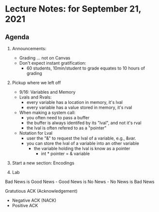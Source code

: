 # Lecture Notes: for September 21, 2021


## Agenda
  1. Announcements:
     - Grading ... not on Canvas
     - Don't expect instant gratification:
       - 60 students, 10min/student to grade equates to 10 hours of grading    


  1. Pickup where we left off
     - 9/16: Variables and Memory
     - Lvals and Rvals: 
       - every variable has a location in memory, it's lval
       - every variable has a value stored in memory, it's rval
     - When making a system call:
       - you often need to pass a buffer
       - the buffer is always identifed by its "lval", and not it's rval
       - the lval is often refered to as a "pointer"
     - Notation for Lval
       - user the "&" to request the lval of a variable, e.g., &var.
       - you can store the lval of a variable into an other variable
         - the variable holding the lval is know as a pointer
           - int * pointer = & variable

  1. Start a new section: Encodings





  1. Lab 






  Bad News is Good News
    - Good News is No News
       - No News is Bad News

  Gratutious ACK (Acknowledgement)
   - Negative ACK (NACK)
   - Positive ACK



  


